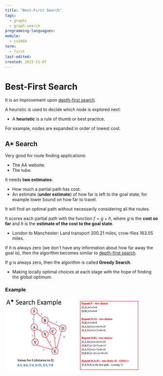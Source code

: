 ```yaml
---
title: "Best-First Search"
tags:
  - graphs
  - graph-search
programming-languagues:
module:
  - cs2004
term:
  - first
last-edited:
created: 2022-11-07
---
```

# Best-First Search
It is an improvement upon [depth-first search](notes/university/depth-first-search.md).

A heuristic is used to decide which node is explored next:
- A **heuristic** is a rule of thumb or best practice.

For example, nodes are expanded in order of lowest cost.

## A* Search
Very good for route finding applications:
- The AA website.
- The tube.

It needs **two estimates**:
- How much a partial path has cost.
- An estimate (**under estimate**) of how far is left to the goal state, for example lower bound on how far to travel.

It will find an optimal path without necessarily considering all the routes.

It scores each partial path with the function $f = g + h$, where $g$ is the **cost so far** and $h$ is the **estimate of the cost to the goal state**.
- London to Manchester: Land transport 200.21 miles, crow-flies 163.05 miles.

If $h$ is always zero (we don't have any information about how far away the goal is), then the algorithm becomes similar to [depth-first search](notes/university/depth-first-search.md).

If $g$ is always zero, then the algorithm is called **Greedy Search**.
- Making locally optimal choices at each stage with the hope of finding the global optimum.

### Example
![Screenshot 2022-11-07 at 11.41.25](notes/images/Screenshot%202022-11-07%20at%2011.41.25.png)